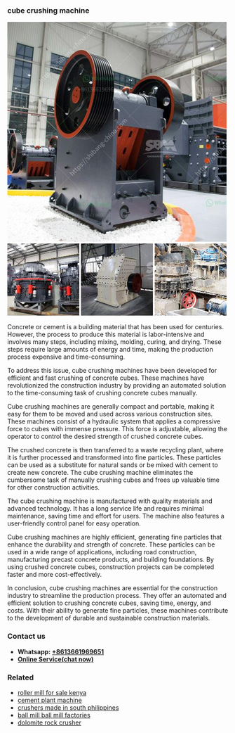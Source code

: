 <h3>cube crushing machine</h3><img src='1708589458.jpg' alt=''><p>Concrete or cement is a building material that has been used for centuries. However, the process to produce this material is labor-intensive and involves many steps, including mixing, molding, curing, and drying. These steps require large amounts of energy and time, making the production process expensive and time-consuming.</p><p>To address this issue, cube crushing machines have been developed for efficient and fast crushing of concrete cubes. These machines have revolutionized the construction industry by providing an automated solution to the time-consuming task of crushing concrete cubes manually. </p><p>Cube crushing machines are generally compact and portable, making it easy for them to be moved and used across various construction sites. These machines consist of a hydraulic system that applies a compressive force to cubes with immense pressure. This force is adjustable, allowing the operator to control the desired strength of crushed concrete cubes. </p><p>The crushed concrete is then transferred to a waste recycling plant, where it is further processed and transformed into fine particles. These particles can be used as a substitute for natural sands or be mixed with cement to create new concrete. The cube crushing machine eliminates the cumbersome task of manually crushing cubes and frees up valuable time for other construction activities.</p><p>The cube crushing machine is manufactured with quality materials and advanced technology. It has a long service life and requires minimal maintenance, saving time and effort for users. The machine also features a user-friendly control panel for easy operation.</p><p>Cube crushing machines are highly efficient, generating fine particles that enhance the durability and strength of concrete. These particles can be used in a wide range of applications, including road construction, manufacturing precast concrete products, and building foundations. By using crushed concrete cubes, construction projects can be completed faster and more cost-effectively.</p><p>In conclusion, cube crushing machines are essential for the construction industry to streamline the production process. They offer an automated and efficient solution to crushing concrete cubes, saving time, energy, and costs. With their ability to generate fine particles, these machines contribute to the development of durable and sustainable construction materials.</p><h3>Contact us</h3><ul><li><strong>Whatsapp:&nbsp;<a href="https://wa.me/8613661969651">+8613661969651</a></strong></li><li><a href="https://swt.shibang-china.com/?git&amp;zhl&amp;cube crushing machine"><strong>Online Service(chat now)</strong></a></li></ul><h3>Related</h3><ul><li><a href='roller mill for sale kenya.md'>roller mill for sale kenya</a></li><li><a href='cement plant machine.md'>cement plant machine</a></li><li><a href='crushers made in south philippines.md'>crushers made in south philippines</a></li><li><a href='ball mill ball mill factories.md'>ball mill ball mill factories</a></li><li><a href='dolomite rock crusher.md'>dolomite rock crusher</a></li></ul>